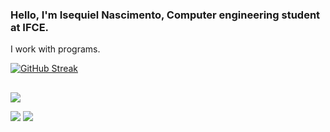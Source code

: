 ### Hello, I'm Isequiel Nascimento, Computer engineering student at IFCE.
I work with programs.


[![GitHub Streak](https://github-readme-streak-stats.herokuapp.com/?user=NotKieru&theme=radical)](https://git.io/streak-stats)
 ##

<div> 

  <a href="https://instagram.com/isequiel_" target="_blank"><img src="https://img.shields.io/badge/-Instagram-%23E4405F?style=for-the-badge&logo=instagram&logoColor=white" target="_blank"></a>

  <a href = "mailto:isequielnascimento@gmail.com"><img src="https://img.shields.io/badge/-Gmail-%23333?style=for-the-badge&logo=gmail&logoColor=white" target="_blank"></a>
  <a href="https://www.linkedin.com/in/isequiel-nascimento-336a32192" target="_blank"><img src="https://img.shields.io/badge/-LinkedIn-%230077B5?style=for-the-badge&logo=linkedin&logoColor=white" target="_blank"></a> 
 
</div>

